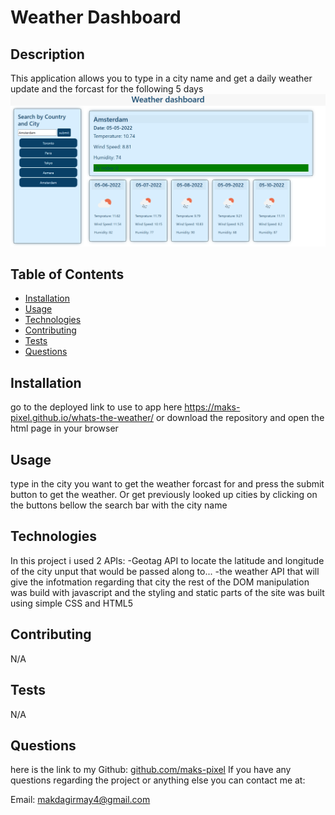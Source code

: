 # Weather Dashboard
  
 
 ## Description
 
 This application allows you to type in a city name and get a daily weather update and the forcast for the following 5 days
 ![Screenshot](screenshot.png) 

 ## Table of Contents
 * [Installation](#Installation)
 * [Usage](#Usage)
 * [Technologies](#Technologies)
 * [Contributing](#Contributing)
 * [Tests](#Tests)
 * [Questions](#Questions)
 
 ## Installation
 go to the deployed link to use to app here https://maks-pixel.github.io/whats-the-weather/ or download the repository and open the html page in your browser

 ## Usage
 type in the city you want to get the weather forcast for and press the submit button to get the weather. Or get previously looked up cities by clicking on the buttons bellow the search bar with the city name 

 ## Technologies
 In this project i used 2 APIs:
    -Geotag API to locate the latitude and longitude of the city unput that would be passed along to...
    -the weather API that will give the infotmation regarding that city
 the rest of the DOM manipulation was build with javascript and the styling and static parts of the site was built using simple CSS and HTML5

 
 ## Contributing
 N/A

 ## Tests
 N/A

 ## Questions
 here is the link to my Github: [github.com/maks-pixel](github.com/maks-pixel)
 If you have any questions regarding the project or anything else you can contact me at:
 
  Email: [makdagirmay4@gmail.com](makdagirmay4@gmail.com) 
